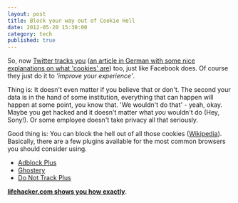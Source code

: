 ```yaml
---
layout: post
title: Block your way out of Cookie Hell
date: 2012-05-20 15:30:00
category: tech
published: true
---
```

So, now [Twitter tracks you](http://dcurt.is/twitter-is-tracking-you-on-the-web) ([an article in German with some nice explanations on what 'cookies' are](http://www.zeit.de/digital/datenschutz/2012-05/twitter-tracking-cookies/komplettansicht)) too, just like Facebook does. Of course they just do it to *'improve your experience'*.

Thing is: It doesn't even matter if you believe that or don't. The second your data is in the hand of some institution, everything that can happen will happen at some point, you know that. 'We wouldn't do that' - yeah, okay. Maybe you get hacked and it doesn't matter what *you* wouldn't do (Hey, Sony!). Or some employee doesn't take privacy all that seriously.

Good thing is: You can block the hell out of all those cookies ([Wikipedia](http://en.wikipedia.org/wiki/HTTP_cookie)). Basically, there are a few plugins available for the most common browsers you should consider using.

* [Adblock Plus](http://adblockplus.org/en/)
* [Ghostery](http://www.ghostery.com/)
* [Do Not Track Plus](http://abine.com/dntdetail.php)

**[lifehacker.com shows you how exactly](http://lifehacker.com/5887140/everyones-trying-to-track-what-you-do-on-the-web-heres-how-to-stop-them)**.
